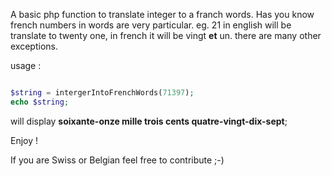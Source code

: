 A basic php function to translate integer to a franch words. Has you know french numbers in words are very particular.
eg. 21 in english will be translate to twenty one, in french it will be vingt **et** un.
there are many other exceptions.

usage :

```php

$string = intergerIntoFrenchWords(71397);
echo $string;

```

will display **soixante-onze mille trois cents quatre-vingt-dix-sept**;

Enjoy !

If you are Swiss or Belgian feel free to contribute ;-)
